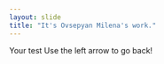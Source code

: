 ```yaml
---
layout: slide
title: "It's Ovsepyan Milena's work."
---
```

Your test
Use the left arrow to go back!
